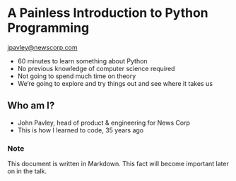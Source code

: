 # A Painless Introduction to Python Programming

<jpavley@newscorp.com>

- 60 minutes to learn something about Python
- No previous knowledge of computer science required
- Not going to spend much time on theory
- We’re going to explore and try things out and see where it takes us

## Who am I?

- John Pavley, head of product & engineering for News Corp
- This is how I learned to code, 35 years ago

### Note

This document is written in Markdown. This fact will become important later on in the talk.